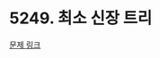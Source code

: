 # 5249. 최소 신장 트리
[문제 링크](https://swexpertacademy.com/main/talk/solvingClub/problemView.do?solveclubId=AZC_w6Z6yygDFAQW&contestProbId=AZGMAyt6u7ADFAXd&probBoxId=AZDfvJpqzpIDFAQW&type=USER&problemBoxTitle=10d_pracitce&problemBoxCnt=2)